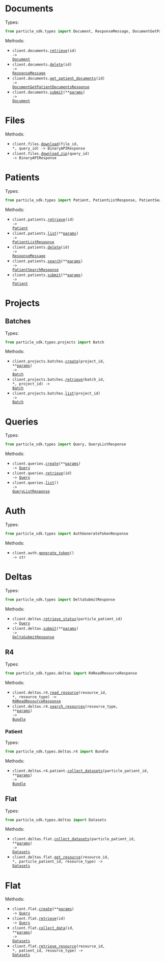 # Documents

Types:

```python
from particle_sdk.types import Document, ResponseMessage, DocumentGetPatientDocumentsResponse
```

Methods:

- <code title="get /api/v1/documents/{id}">client.documents.<a href="./src/particle_sdk/resources/documents.py">retrieve</a>(id) -> <a href="./src/particle_sdk/types/document.py">Document</a></code>
- <code title="delete /api/v1/documents/{id}">client.documents.<a href="./src/particle_sdk/resources/documents.py">delete</a>(id) -> <a href="./src/particle_sdk/types/response_message.py">ResponseMessage</a></code>
- <code title="get /api/v1/documents/patient/{id}">client.documents.<a href="./src/particle_sdk/resources/documents.py">get_patient_documents</a>(id) -> <a href="./src/particle_sdk/types/document_get_patient_documents_response.py">DocumentGetPatientDocumentsResponse</a></code>
- <code title="post /api/v1/documents">client.documents.<a href="./src/particle_sdk/resources/documents.py">submit</a>(\*\*<a href="src/particle_sdk/types/document_submit_params.py">params</a>) -> <a href="./src/particle_sdk/types/document.py">Document</a></code>

# Files

Methods:

- <code title="get /api/v1/files/{query_id}/{file_id}">client.files.<a href="./src/particle_sdk/resources/files.py">download</a>(file_id, \*, query_id) -> BinaryAPIResponse</code>
- <code title="get /api/v1/files/{query_id}/zip">client.files.<a href="./src/particle_sdk/resources/files.py">download_zip</a>(query_id) -> BinaryAPIResponse</code>

# Patients

Types:

```python
from particle_sdk.types import Patient, PatientListResponse, PatientSearchResponse
```

Methods:

- <code title="get /api/v1/patients/{id}">client.patients.<a href="./src/particle_sdk/resources/patients.py">retrieve</a>(id) -> <a href="./src/particle_sdk/types/patient.py">Patient</a></code>
- <code title="get /api/v1/patients">client.patients.<a href="./src/particle_sdk/resources/patients.py">list</a>(\*\*<a href="src/particle_sdk/types/patient_list_params.py">params</a>) -> <a href="./src/particle_sdk/types/patient_list_response.py">PatientListResponse</a></code>
- <code title="delete /api/v1/patients/{id}">client.patients.<a href="./src/particle_sdk/resources/patients.py">delete</a>(id) -> <a href="./src/particle_sdk/types/response_message.py">ResponseMessage</a></code>
- <code title="post /api/v1/patients/search">client.patients.<a href="./src/particle_sdk/resources/patients.py">search</a>(\*\*<a href="src/particle_sdk/types/patient_search_params.py">params</a>) -> <a href="./src/particle_sdk/types/patient_search_response.py">PatientSearchResponse</a></code>
- <code title="post /api/v1/patients">client.patients.<a href="./src/particle_sdk/resources/patients.py">submit</a>(\*\*<a href="src/particle_sdk/types/patient_submit_params.py">params</a>) -> <a href="./src/particle_sdk/types/patient.py">Patient</a></code>

# Projects

## Batches

Types:

```python
from particle_sdk.types.projects import Batch
```

Methods:

- <code title="post /api/v1/projects/{project_id}/batches">client.projects.batches.<a href="./src/particle_sdk/resources/projects/batches.py">create</a>(project_id, \*\*<a href="src/particle_sdk/types/projects/batch_create_params.py">params</a>) -> <a href="./src/particle_sdk/types/projects/batch.py">Batch</a></code>
- <code title="get /api/v1/projects/{project_id}/batches/{batch_id}">client.projects.batches.<a href="./src/particle_sdk/resources/projects/batches.py">retrieve</a>(batch_id, \*, project_id) -> <a href="./src/particle_sdk/types/projects/batch.py">Batch</a></code>
- <code title="get /api/v1/projects/{project_id}/batches">client.projects.batches.<a href="./src/particle_sdk/resources/projects/batches.py">list</a>(project_id) -> <a href="./src/particle_sdk/types/projects/batch.py">Batch</a></code>

# Queries

Types:

```python
from particle_sdk.types import Query, QueryListResponse
```

Methods:

- <code title="post /api/v1/queries">client.queries.<a href="./src/particle_sdk/resources/queries.py">create</a>(\*\*<a href="src/particle_sdk/types/query_create_params.py">params</a>) -> <a href="./src/particle_sdk/types/query.py">Query</a></code>
- <code title="get /api/v1/queries/{id}">client.queries.<a href="./src/particle_sdk/resources/queries.py">retrieve</a>(id) -> <a href="./src/particle_sdk/types/query.py">Query</a></code>
- <code title="get /api/v1/queries/">client.queries.<a href="./src/particle_sdk/resources/queries.py">list</a>() -> <a href="./src/particle_sdk/types/query_list_response.py">QueryListResponse</a></code>

# Auth

Types:

```python
from particle_sdk.types import AuthGenerateTokenResponse
```

Methods:

- <code title="get /auth">client.auth.<a href="./src/particle_sdk/resources/auth.py">generate_token</a>() -> str</code>

# Deltas

Types:

```python
from particle_sdk.types import DeltaSubmitResponse
```

Methods:

- <code title="get /deltas/{particle_patient_id}">client.deltas.<a href="./src/particle_sdk/resources/deltas/deltas.py">retrieve_status</a>(particle_patient_id) -> <a href="./src/particle_sdk/types/query.py">Query</a></code>
- <code title="post /deltas">client.deltas.<a href="./src/particle_sdk/resources/deltas/deltas.py">submit</a>(\*\*<a href="src/particle_sdk/types/delta_submit_params.py">params</a>) -> <a href="./src/particle_sdk/types/delta_submit_response.py">DeltaSubmitResponse</a></code>

## R4

Types:

```python
from particle_sdk.types.deltas import R4ReadResourceResponse
```

Methods:

- <code title="get /deltas/R4/{resource_type}/{resource_id}">client.deltas.r4.<a href="./src/particle_sdk/resources/deltas/r4/r4.py">read_resource</a>(resource_id, \*, resource_type) -> <a href="./src/particle_sdk/types/deltas/r4_read_resource_response.py">R4ReadResourceResponse</a></code>
- <code title="get /deltas/R4/{resource_type}">client.deltas.r4.<a href="./src/particle_sdk/resources/deltas/r4/r4.py">search_resources</a>(resource_type, \*\*<a href="src/particle_sdk/types/deltas/r4_search_resources_params.py">params</a>) -> <a href="./src/particle_sdk/types/deltas/r4/bundle.py">Bundle</a></code>

### Patient

Types:

```python
from particle_sdk.types.deltas.r4 import Bundle
```

Methods:

- <code title="get /deltas/R4/Patient/{particle_patient_id}/everything">client.deltas.r4.patient.<a href="./src/particle_sdk/resources/deltas/r4/patient.py">collect_datasets</a>(particle_patient_id, \*\*<a href="src/particle_sdk/types/deltas/r4/patient_collect_datasets_params.py">params</a>) -> <a href="./src/particle_sdk/types/deltas/r4/bundle.py">Bundle</a></code>

## Flat

Types:

```python
from particle_sdk.types.deltas import Datasets
```

Methods:

- <code title="get /deltas/flat/{particle_patient_id}">client.deltas.flat.<a href="./src/particle_sdk/resources/deltas/flat.py">collect_datasets</a>(particle_patient_id, \*\*<a href="src/particle_sdk/types/deltas/flat_collect_datasets_params.py">params</a>) -> <a href="./src/particle_sdk/types/deltas/datasets.py">Datasets</a></code>
- <code title="get /deltas/flat/{particle_patient_id}/{resource_type}/{resource_id}">client.deltas.flat.<a href="./src/particle_sdk/resources/deltas/flat.py">get_resource</a>(resource_id, \*, particle_patient_id, resource_type) -> <a href="./src/particle_sdk/types/deltas/datasets.py">Datasets</a></code>

# Flat

Methods:

- <code title="post /flat">client.flat.<a href="./src/particle_sdk/resources/flat.py">create</a>(\*\*<a href="src/particle_sdk/types/flat_create_params.py">params</a>) -> <a href="./src/particle_sdk/types/query.py">Query</a></code>
- <code title="get /flat/{id}">client.flat.<a href="./src/particle_sdk/resources/flat.py">retrieve</a>(id) -> <a href="./src/particle_sdk/types/query.py">Query</a></code>
- <code title="get /flat/{id}/collect-data">client.flat.<a href="./src/particle_sdk/resources/flat.py">collect_data</a>(id, \*\*<a href="src/particle_sdk/types/flat_collect_data_params.py">params</a>) -> <a href="./src/particle_sdk/types/deltas/datasets.py">Datasets</a></code>
- <code title="get /flat/{patient_id}/{resource_type}/{resource_id}">client.flat.<a href="./src/particle_sdk/resources/flat.py">retrieve_resource</a>(resource_id, \*, patient_id, resource_type) -> <a href="./src/particle_sdk/types/deltas/datasets.py">Datasets</a></code>
